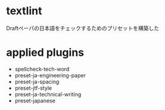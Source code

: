 # textlint

Draftペーパの日本語をチェックするためのプリセットを構築した

# applied plugins

- spellcheck-tech-word
- preset-ja-engineering-paper
- preset-ja-spacing
- preset-jtf-style
- preset-ja-technical-writing
- preset-japanese